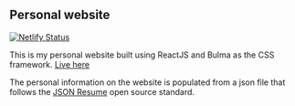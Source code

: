 ## Personal website

[![Netlify Status](https://api.netlify.com/api/v1/badges/d32b64a2-9f48-4a26-b0d3-21cdf5548ec6/deploy-status)](https://app.netlify.com/sites/jcoelho93/deploys)

This is my personal website built using ReactJS and Bulma as the CSS framework. [Live here](https://jcoelho93.netlify.com)

The personal information on the website is populated from a json file that follows the [JSON Resume](https://jsonresume.org/) open source standard.

